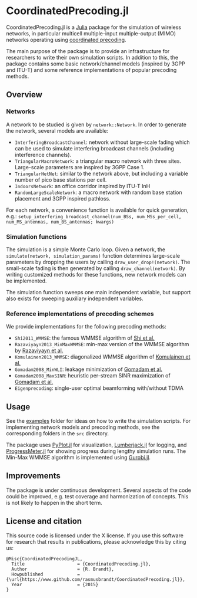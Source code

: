 # CoordinatedPrecoding.jl
CoordinatedPrecoding.jl is a [Julia][julia] package for the simulation of
wireless networks, in particular multicell multiple-input multiple-output (MIMO)
networks operating using [coordinated precoding][PracticalTDD].

The main purpose of the package is to provide an infrastructure for researchers
to write their own simulation scripts. In addition to this, the package contains
some basic network/channel models (inspired by 3GPP and ITU-T) and some
reference implementations of popular precoding methods.

## Overview

### Networks
A network to be studied is given by `network::Network`. In order to generate
the network, several models are available:

* `InterferingBroadcastChannel`: network without large-scale fading which
  can be used to simulate interfering broadcast channels
  (including interference channels).
* `TriangularMacroNetwork`: a triangular macro network with three sites.
  Large-scale parameters are inspired by 3GPP Case 1.
* `TriangularHetNet`: similar to the network above, but including a variable
  number of pico base stations per cell.
* `IndoorsNetwork`: an office corridor inspired by ITU-T InH
* `RandomLargeScaleNetwork`: a macro network with random base station placement
  and 3GPP inspired pathloss.

For each network, a convenience function is available for quick generation, e.g.:
`setup_interfering_broadcast_channel(num_BSs, num_MSs_per_cell, num_MS_antennas, num_BS_antennas; kwargs)`

### Simulation functions
The simulation is a simple Monte Carlo loop. Given a network, the
`simulate(network, simulation_params)` function determines large-scale
parameters by dropping the users by calling `draw_user_drop!(network)`. The
small-scale fading is then generated by calling `draw_channel(network)`. By
writing customized methods for these functions, new network models can be
implemented.

The simulation function sweeps one main independent variable, but support
also exists for sweeping auxiliary independent variables.

### Reference implementations of precoding schemes
We provide implementations for the following precoding methods:

* `Shi2011_WMMSE`: the famous WMMSE algorithm of [Shi et al.][Shi2011]
* `Razaviyayn2013_MinMaxWMMSE`: min-max version of the WMMSE algorithm by
  [Razaviyayn et al.][Razaviyayn2013]
* `Komulainen2013_WMMSE`: diagonalized WMMSE algorithm of
  [Komulainen et al.][Komulainen2013]
* `Gomadam2008_MinWLI`: leakage minimization of [Gomadam et al.][Gomadam2008]
* `Gomadam2008_MaxSINR`: heuristic per-stream SINR maximization of
  [Gomadam et al.][Gomadam2008]
* `Eigenprecoding`: single-user optimal beamforming with/without TDMA

## Usage
See the [examples](examples) folder for ideas on how to write the simulation
scripts. For implementing network models and precoding methods, see the
corresponding folders in the `src` directory.

The package uses [PyPlot.jl][PyPlotJL] for visualization,
[Lumberjack.jl][LumberjackJL] for logging, and
[ProgressMeter.jl][ProgressMeterJL] for showing progress during lengthy
simulation runs. The Min-Max WMMSE algorithm is implemented using
[Gurobi.jl][GurobiJL].

## Improvements
The package is under continuous development. Several aspects of the code could
be improved, e.g. test coverage and harmonization of concepts. This is not
likely to happen in the short term.

## License and citation
This source code is licensed under the X license. If you use this software
for research that results in publications, please acknowledge this by citing us:
```
@Misc{CoordinatedPrecodingJL,
  Title                    = {CoordinatedPrecoding.jl},
  Author                   = {R. Brandt},
  Howpublished             = {\url{https://www.github.com/rasmusbrandt/CoordinatedPrecoding.jl}},
  Year                     = {2015}
}
```

[julia]: http://www.julialang.org
[PracticalTDD]: http://kth.diva-portal.org/smash/get/diva2:811008/FULLTEXT01.pdf
[Shi2011]: http://ieeexplore.ieee.org/xpls/abs_all.jsp?arnumber=5756489
[Razaviyayn2013]: http://www.sciencedirect.com/science/article/pii/S0165168413000716
[Komulainen2013]: http://ieeexplore.ieee.org/stamp/stamp.jsp?arnumber=6463462
[Gomadam2008]: http://ieeexplore.ieee.org/xpls/abs_all.jsp?arnumber=5773023
[PyPlotJL]: https://github.com/stevengj/PyPlot.jl
[LumberjackJL]: https://github.com/forio/Lumberjack.jl
[ProgressMeterJL]: https://github.com/timholy/ProgressMeter.jl
[GurobiJL]: https://github.com/JuliaOpt/gurobi.jl
